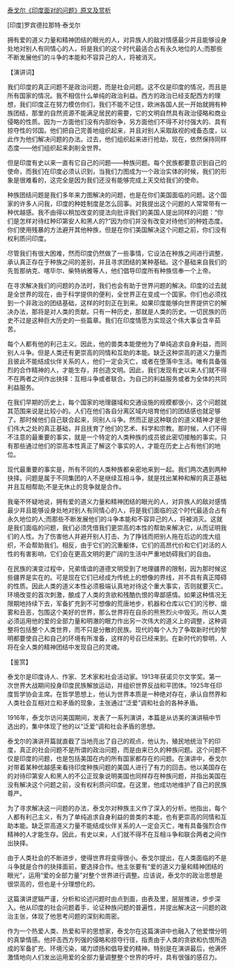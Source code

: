 [泰戈尔《印度面对的问题》原文及赏析](https://www.vrrw.net/wx/14789.html)

[印度]罗宾德拉那特·泰戈尔

拥有爱的道义力量和精神团结的眼光的人，对异族人的敌对情感最少并且能够设身处地对别人有同情心的人，将是我们的这个时代最适合占有永久地位的人;而那些不断发展他们的斗争的本能和不容异己的人，将被消灭。

【演讲词】

我们印度的真正问题不是政治问题，而是社会问题。这不仅是印度的情况，而且是所有国家的情况。我不相信什么单纯的政治利益。西方的政治已经支配西方的理想，我们印度正在努力模仿你们，我们不能不记住，欧洲各国人民一开始就拥有种族团结，那里的自然资源不能满足居民的需要，它的文明自然具有政治侵略和商业侵略的性质。因为一方面他们没有内部纷争，另方面他们不得不对付强大的、具有掠夺性的邻国。他们把自己完善地组织起来，并且对别人采取敌视的戒备态度，以此作为他们解决问题的办法。过去，他们组织起来进行抢劫，现在，依然保持同样态度——他们组织起来剥削全世界。

但是印度有史以来一直有它自己的问题——种族问题。每个民族都要意识到自己的使命，而我们在印度必须认识到，当我们力图成为一个政治实体的时候，我们的形象是很难看的，这完全是因为我们还没有能够完成上天交给我们的使命。

种族团结问题是我们多年来力图解决的问题，也是在你们美国面临的问题。这个国家的许多人问我，印度的种姓制度是怎么回事。对我提出这个问题的人常常带有一种优越感。我不由得以稍加改变的提法向批评我们的美国人提出同样的问题：“你们是怎样对待红种印第安人和黑人的?”因为你们并没有改变对待他们的种姓态度。你们使用残暴的方法避开其他种族，但是在你们美国解决这个问题之前，你们没有权利质问印度。

尽管我们有很大困难，然而印度仍然做了一些事情，它设法在种族之间进行调整，承认真正存在于种族之间的差别，并且寻求团结的某种基础。这个基础来自我们的先哲那纳克、喀毕尔、柴特纳雅等人，他们倡导印度所有种族信奉一个上帝。

在寻求解决我们的问题的办法时，我们也会有助于世界问题的解决。印度的过去就是全世界的现在，由于科学提供的便利，全世界正在变成一个国家。你们也必须找到一个非政治的团结基础，这样的时刻正在到来。如果印度能够向世界提供它的解决办法，那将是对人类的贡献。只有一种历史，那就是人类的历史。一切民族的历史不过是这种巨大历史的一些篇章。我们在印度情愿为实现这个伟大事业含辛茹苦。

每个人都有他的利己主义。因此，他的兽类本能使他为了单纯追求自身利益，而同别人斗争。但是人类还有更崇高的同情和互助的本能。缺乏这种崇高的道义力量而且彼此不能结成伙伴关系的人，他们一定会灭亡，或者在堕落中生活。唯有具备强烈的合作精神的人，才能生存，并创造文明。因此，我们发现有史以来人们就不得不在两者之间作出抉择：互相斗争或者联合。为自己的利益服务或者为全体的共同利益服务。

在我们早期的历史上，每个国家的地理疆域和交通设施的规模都很小，这个问题就其范围来说是比较小的。人们在他们各自分离区域内培育他们的团结感也就足够了。那时候他们自己联合起来，同别人斗争。然而正是这种联合的道义精神才是他们伟大之处的真正基础，并且抚育了他们的艺术、科学和宗教。那时候，人们不得不注意的最重要的事实，就是一个特定的人类种族的成员彼此密切接触的事实。只有那些通过他们的崇高本性真正了解这个事实的人，才能在历史上占有他们的地位。

现代最重要的事实是，所有不同的人类种族都亲密地来到一起。我们两次遇到两种抉择。问题是属于不同集团的人不是继续互相斗争，就是找出某种和解的真正基础并且互相帮助;不是无休止的竞争就是合作。

我毫不怀疑地说，拥有爱的道义力量和精神团结的眼光的人，对异族人的敌对感情最少并且能够设身处地对别人有同情心的人，将是我们面临的这个时代最适合占有永久地位的人;而那些不断发展他们的斗争本能和不容异己的人，将被消灭。这就是我们面临的问题，我们必须凭借我们更崇高的本性的帮助来解决它，从而证明我们的人性。为了伤害他人并避开别人打击、为了挣钱而把别人拖在后边的庞大组织，不会帮助我们。相反，由于它们的沉重躯体，它们的高昂代价和它们对活的人性的有害影响，它们会在更高文明的更广阔的生活中严重地妨碍我们的自由。

在民族的演变过程中，兄弟情谊的道德文明受到了地理疆界的限制，因为那时候这些疆界是实在的。可是现在它们已经成为传统上的想像的界线，并不具有真正障碍的性质。因此人类的道义本性必须极端认真地对待这个重大事实，否则就要灭亡。环境改变的首次刺激，酿成了人类的贪欲和残酷仇恨的卑鄙感情。如果这种情况无限期地持续下去，军备扩充到不可想像的荒唐地步，机器和仓库以它们的污秽、烟雾和丑恶，包围这个美好的世界，那么世界将在自杀的熊熊烈火中毁灭。所以人类必须运用他的爱的全部力量和明澈的眼力作出另一次伟大的道义上的调整，这种调整将包括整个人类世界，而不只是分散的民族。现代的每个人为了争取新时代的黎明都要使自己和自己的环境有所准备，这样的号召已经来到。在新时代的黎明，人将在全人类的精神团结中发现自己的灵魂。



【鉴赏】

泰戈尔是印度诗人、作家、艺术家和社会活动家。1913年获诺贝尔文学奖。第一次世界大战期间投身印度民族解放运动，并组织世界反战和平团体。1925年任印度哲学协会主席。在哲学思想上，他认为世界本质是一种绝对存在，承认自然界和人类社会互相对立和矛盾的现象，主张通过“泛爱”调和社会的各种矛盾。

1916年，泰戈尔访问美国期间，发表了一系列演讲，本篇是从访美的演讲稿中节选出的，集中体现了他的以“泛爱”调和社会矛盾的思想。

泰戈尔的演讲开篇就直截了当地亮出了自己的观点，他认为，殖民地统治下的印度，真正的社会问题不是所谓的政治问题，而是由来已久的种族问题。这个问题不仅是印度的问题，也是包括美国在内的所有国家都存在的问题。在演讲中，泰戈尔对带着某种优越感来看待印度种族问题的美国人进行了有力的回击。他以美国存在的对待印第安人和黑人的不公正现象说明美国也同样存在种族问题，并指出美国在没有解决这个问题之前，没有权利质问印度。在这里，他成功地维护了自己的民族尊严。

为了寻求解决这一问题的办法，泰戈尔对种族主义作了深入的分析。他指出，每个人都有利己主义，有为了单纯追求自身利益的兽类的本能，也有更崇高的同情和互助本能。缺乏崇高道义力量不能结成伙伴关系的人一定会灭亡，唯有具备强烈合作精神的人才能生存。因此，有史以来，人们就不得不在互相斗争和联合两者之间作出抉择。

由于人类社会的不断进步，使得世界将变得很小。泰戈尔提出，在人类面临的不是斗争就是合作的抉择面前，要选择合作。他主张要有“爱的道义力量和精神团结的眼光”，运用“爱的全部力量”对整个世界进行调整。应该说，泰戈尔的政治思想是很崇高的，但也是十分理想化的。

这篇演讲逻辑严谨，分析和论述问题时由点到面，由表及里，层层推进，步步深入。他从印度的社会问题着手，论证种族问题的普遍性，并提出解决这一问题的政治主张，体现了他思考问题的深刻和周密。

作为一个热爱人类、热爱和平的思想家，泰戈尔在这篇演讲中也融入了他爱憎分明的真挚情感。他抨击西方列强的侵略和掠夺行径，指责由于人类的贪欲和仇恨所造成的军备扩充、环境污染，竭力颂扬和倡导爱的精神。特别是在演讲最后，他满怀激情地向人们发出运用爱的全部力量调整整个世界的呼吁，具有很强的感召力。

